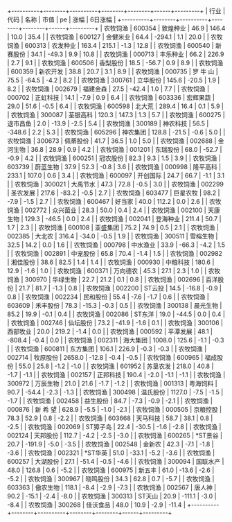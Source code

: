 +----------+--------+----------+--------+--------+------+---------+
|   行业   |  代码  |   名称   |  市值  |   pe   | 涨幅 | 6日涨幅 |
+----------+--------+----------+--------+--------+------+---------+
| 农牧饲渔 | 600354 | 敦煌种业 |  46.9  | 146.4  | 10.0 |  35.4   |
| 农牧饲渔 | 600127 | 金健米业 |  64.4  | -294.1 | 1.1  |  20.0   |
| 农牧饲渔 | 600313 | 农发种业 | 163.4  | 215.1  | -1.3 |  12.8   |
| 农牧饲渔 | 600540 | 新赛股份 |  34.1  | -49.3  | 9.9  |  10.8   |
| 农牧饲渔 | 000713 | 丰乐种业 |  66.2  | 226.9  | 2.7  |   9.1   |
| 农牧饲渔 | 600506 | 香梨股份 |  18.5  | -56.7  | 0.9  |   8.9   |
| 农牧饲渔 | 600359 | 新农开发 |  38.8  |  20.7  | 3.1  |   8.9   |
| 农牧饲渔 | 000735 | 罗 牛 山 |  75.5  | -64.5  | -4.2 |   8.2   |
| 农牧饲渔 | 300761 | 立华股份 | 145.6  | -20.5  | 1.9  |   8.2   |
| 农牧饲渔 | 002679 | 福建金森 |  27.5  | -42.4  | 1.0  |   7.7   |
| 农牧饲渔 | 000702 | 正虹科技 |  14.1  |  -7.9  | 0.9  |   6.4   |
| 农牧饲渔 | 603336 | 宏辉果蔬 |  29.0  |  51.6  | -0.5 |   6.4   |
| 农牧饲渔 | 600598 |  北大荒  | 289.4  |  16.4  | 0.1  |   5.9   |
| 农牧饲渔 | 300087 | 荃银高科 | 120.3  | 147.3  | 1.3  |   5.7   |
| 农牧饲渔 | 600275 | 退市昌鱼 |  2.0   | -13.9  | -2.5 |   5.4   |
| 农牧饲渔 | 300189 | 神农科技 |  56.5  | -348.6 | 2.2  |   5.3   |
| 农牧饲渔 | 605296 | 神农集团 | 128.8  | -21.5  | -0.6 |   5.0   |
| 农牧饲渔 | 300673 | 佩蒂股份 |  41.7  |  36.5  | 1.0  |   5.0   |
| 农牧饲渔 | 002688 | 金河生物 |  36.8  |  28.9  | 0.9  |   4.2   |
| 农牧饲渔 | 001201 | 东瑞股份 |  68.0  | -52.7  | -0.9 |   4.2   |
| 农牧饲渔 | 600251 | 冠农股份 |  82.3  |  9.3   | 1.5  |   3.9   |
| 农牧饲渔 | 603739 | 蔚蓝生物 |  37.9  |  52.3  | -0.8 |   3.6   |
| 农牧饲渔 | 000998 | 隆平高科 | 233.1  | 107.0  | 0.6  |   3.4   |
| 农牧饲渔 | 600097 | 开创国际 |  24.7  |  66.7  | -1.1 |   3.1   |
| 农牧饲渔 | 300021 | 大禹节水 |  47.3  |  72.8  | -0.5 |   3.0   |
| 农牧饲渔 | 002299 | 圣农发展 | 217.6  | -83.2  | -0.5 |   2.7   |
| 农牧饲渔 | 603477 | 巨星农牧 |  98.2  |  -7.9  | -1.5 |   2.7   |
| 农牧饲渔 | 600467 |  好当家  |  40.0  | 112.2  | 0.0  |   2.6   |
| 农牧饲渔 | 002772 | 众兴菌业 |  28.3  |  50.0  | 0.4  |   2.4   |
| 农牧饲渔 | 002100 | 天康生物 | 129.3  | -46.5  | 0.0  |   2.4   |
| 农牧饲渔 | 002041 | 登海种业 | 211.4  |  50.7  | 1.7  |   2.3   |
| 农牧饲渔 | 600108 | 亚盛集团 |  75.2  |  74.9  | 0.5  |   2.1   |
| 农牧饲渔 | 002385 |  大北农  | 316.4  | -34.0  | -0.5 |   1.9   |
| 农牧饲渔 | 300511 | 雪榕生物 |  32.5  |  14.2  | 0.0  |   1.6   |
| 农牧饲渔 | 000798 | 中水渔业 |  33.9  | -66.3  | -4.2 |   1.5   |
| 农牧饲渔 | 002891 | 中宠股份 |  65.8  |  70.4  | -1.4 |   1.5   |
| 农牧饲渔 | 002982 | 湘佳股份 |  38.6  |  82.5  | 1.4  |   1.4   |
| 农牧饲渔 | 000930 | 中粮科技 | 180.6  |  12.9  | -1.6 |   1.0   |
| 农牧饲渔 | 600371 | 万向德农 |  45.3  |  27.1  | 2.3  |   1.0   |
| 农牧饲渔 | 300970 | 华绿生物 |  22.7  |  21.2  | 0.1  |   0.8   |
| 农牧饲渔 | 002696 | 百洋股份 |  21.7  |  81.7  | -1.3 |   0.8   |
| 农牧饲渔 | 002200 |  ST云投  |  14.5  | -16.8  | -0.9 |   0.8   |
| 农牧饲渔 | 002234 | 民和股份 |  55.4  |  -7.6  | -1.7 |   0.6   |
| 农牧饲渔 | 603609 | 禾丰股份 |  78.3  | -15.3  | -0.3 |   0.5   |
| 农牧饲渔 | 300138 | 晨光生物 |  85.2  |  19.9  | -0.1 |   0.4   |
| 农牧饲渔 | 002086 |  ST东洋  |  19.0  | -44.5  | 0.0  |   0.4   |
| 农牧饲渔 | 002746 | 仙坛股份 |  73.2  | -41.9  | -1.6 |   0.1   |
| 农牧饲渔 | 300106 | 西部牧业 |  20.0  | 219.2  | -1.4 |   0.0   |
| 农牧饲渔 | 000592 | 平潭发展 |  48.1  | -808.4 | -0.4 |   0.0   |
| 农牧饲渔 | 002311 | 海大集团 | 1008.0 | 125.6  | -1.1 |  -0.3   |
| 农牧饲渔 | 600811 | 东方集团 | 106.1  | 226.9  | -0.3 |  -0.3   |
| 农牧饲渔 | 002714 | 牧原股份 | 2658.0 | -12.8  | -0.4 |  -0.5   |
| 农牧饲渔 | 600965 | 福成股份 |  55.0  |  25.8  | -1.2 |  -1.0   |
| 农牧饲渔 | 601952 | 苏垦农发 | 218.0  |  40.8  | -1.7 |  -1.1   |
| 农牧饲渔 | 002157 | 正邦科技 | 190.4  |  -2.0  | -1.1 |  -1.1   |
| 农牧饲渔 | 300972 | 万辰生物 |  21.0  |  21.6  | -1.7 |  -1.2   |
| 农牧饲渔 | 001313 | 粤海饲料 |  90.7  | -54.4  | -2.3 |  -1.3   |
| 农牧饲渔 | 300498 | 温氏股份 | 1127.0 |  -7.5  | -1.5 |  -1.7   |
| 农牧饲渔 | 002458 | 益生股份 |  84.7  |  -7.3  | -0.9 |  -2.1   |
| 农牧饲渔 | 000876 | 新 希 望 | 628.9  |  -5.5  | -1.0 |  -2.1   |
| 农牧饲渔 | 000505 | 京粮控股 |  78.3  |  52.9  | 0.8  |  -2.2   |
| 农牧饲渔 | 603668 | 天马科技 |  58.7  |  38.1  | 0.8  |  -2.5   |
| 农牧饲渔 | 002069 | ST獐子岛 |  22.4  | -30.5  | -1.6 |  -2.8   |
| 农牧饲渔 | 002124 | 天邦股份 | 112.7  |  -4.2  | -2.5 |  -3.0   |
| 农牧饲渔 | 600265 | *ST景谷  |  20.7  | -191.9 | -5.0 |  -3.5   |
| 农牧饲渔 | 002548 |  金新农  |  42.3  |  -7.1  | -1.8 |  -3.6   |
| 农牧饲渔 | 002321 | *ST华英  |  51.0  | -33.1  | -5.2 |  -3.6   |
| 农牧饲渔 | 600257 | 大湖股份 |  27.1  | -51.4  | -0.5 |  -4.6   |
| 农牧饲渔 | 300094 | 国联水产 |  48.0  | 126.8  | 0.6  |  -5.2   |
| 农牧饲渔 | 600975 |  新五丰  |  61.0  | -13.6  | -2.6 |  -5.2   |
| 农牧饲渔 | 300967 | 晓鸣股份 |  34.3  |  62.8  | 0.7  |  -5.7   |
| 农牧饲渔 | 603363 | 傲农生物 | 118.1  |  -8.4  | -2.9 |  -7.3   |
| 农牧饲渔 | 002567 |  唐人神  |  90.2  | -15.1  | -2.4 |  -8.0   |
| 农牧饲渔 | 300313 |  ST天山  |  20.9  | -111.1 | -3.0 |  -8.4   |
| 农牧饲渔 | 300268 | 佳沃食品 |  48.0  |  10.9  | -2.9 |  -11.4  |
+----------+--------+----------+--------+--------+------+---------+
